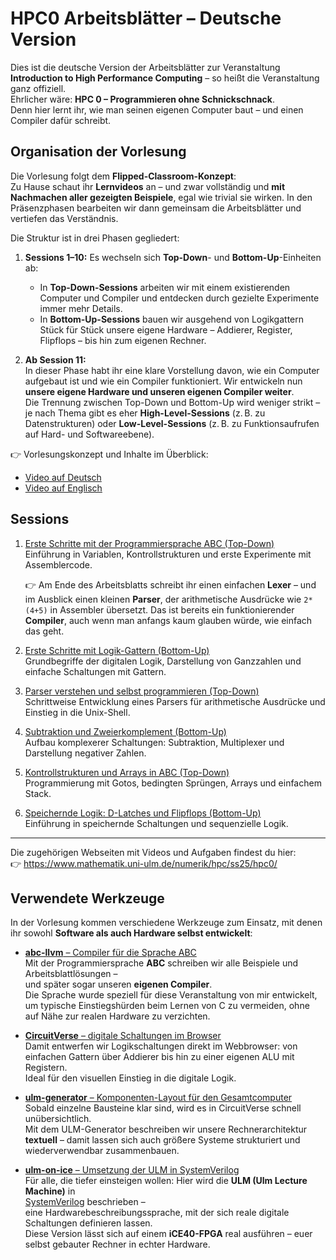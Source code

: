 # HPC0 Arbeitsblätter – Deutsche Version

Dies ist die deutsche Version der Arbeitsblätter zur Veranstaltung
**Introduction to High Performance Computing** – so heißt die Veranstaltung
ganz offiziell.  
Ehrlicher wäre: **HPC 0 – Programmieren ohne Schnickschnack**.  
Denn hier lernt ihr, wie man seinen eigenen Computer baut – und einen
Compiler dafür schreibt.


## Organisation der Vorlesung

Die Vorlesung folgt dem **Flipped-Classroom-Konzept**:  
Zu Hause schaut ihr **Lernvideos** an – und zwar vollständig und **mit
Nachmachen aller gezeigten Beispiele**, egal wie trivial sie wirken. In den
Präsenzphasen bearbeiten wir dann gemeinsam die Arbeitsblätter und vertiefen
das Verständnis.

Die Struktur ist in drei Phasen gegliedert:

1. **Sessions 1–10:** Es wechseln sich **Top-Down**- und
   **Bottom-Up**-Einheiten ab:
   - In **Top-Down-Sessions** arbeiten wir mit einem existierenden Computer und
     Compiler und entdecken durch gezielte Experimente immer mehr Details.
   - In **Bottom-Up-Sessions** bauen wir ausgehend von Logikgattern Stück für
     Stück unsere eigene Hardware – Addierer, Register, Flipflops – bis hin zum
     eigenen Rechner.

2. **Ab Session 11:**  
   In dieser Phase habt ihr eine klare Vorstellung davon, wie ein Computer
   aufgebaut ist und wie ein Compiler funktioniert. Wir entwickeln nun **unsere
   eigene Hardware und unseren eigenen Compiler weiter**.  
   Die Trennung zwischen Top-Down und Bottom-Up wird weniger strikt – je nach
   Thema gibt es eher **High-Level-Sessions** (z. B. zu Datenstrukturen) oder
   **Low-Level-Sessions** (z. B. zu Funktionsaufrufen auf Hard- und
   Softwareebene).

👉 Vorlesungskonzept und Inhalte im Überblick:  
- [Video auf Deutsch](https://youtu.be/9TEyFQLgfUw)  
- [Video auf Englisch](https://youtu.be/JOkwqfFm4GY)



## Sessions

1. [Erste Schritte mit der Programmiersprache ABC (Top-Down)](session01/README.md)  
   Einführung in Variablen, Kontrollstrukturen und erste Experimente mit Assemblercode.

   👉 Am Ende des Arbeitsblatts schreibt ihr einen einfachen **Lexer** – und im
   Ausblick einen kleinen **Parser**,  der arithmetische Ausdrücke wie
   `2*(4+5)` in Assembler übersetzt. Das ist bereits ein funktionierender
   **Compiler**,  auch wenn man anfangs kaum glauben würde, wie einfach das
   geht.

2. [Erste Schritte mit Logik-Gattern (Bottom-Up)](session02/README.md)  
   Grundbegriffe der digitalen Logik, Darstellung von Ganzzahlen und einfache Schaltungen mit Gattern.

3. [Parser verstehen und selbst programmieren (Top-Down)](session03/README.md)  
   Schrittweise Entwicklung eines Parsers für arithmetische Ausdrücke und Einstieg in die Unix-Shell.

4. [Subtraktion und Zweierkomplement (Bottom-Up)](session04/README.md)  
   Aufbau komplexerer Schaltungen: Subtraktion, Multiplexer und Darstellung negativer Zahlen.

5. [Kontrollstrukturen und Arrays in ABC (Top-Down)](session05/README.md)  
   Programmierung mit Gotos, bedingten Sprüngen, Arrays und einfachem Stack.

6. [Speichernde Logik: D-Latches und Flipflops (Bottom-Up)](session06/README.md)  
   Einführung in speichernde Schaltungen und sequenzielle Logik.

---

Die zugehörigen Webseiten mit Videos und Aufgaben findest du hier:  
👉 https://www.mathematik.uni-ulm.de/numerik/hpc/ss25/hpc0/

## Verwendete Werkzeuge

In der Vorlesung kommen verschiedene Werkzeuge zum Einsatz, mit denen ihr
sowohl **Software als auch Hardware selbst entwickelt**:

- [**abc-llvm** – Compiler für die Sprache ABC](https://github.com/michael-lehn/abc-llvm)  
  Mit der Programmiersprache **ABC** schreiben wir alle Beispiele und
  Arbeitsblattlösungen –  
  und später sogar unseren **eigenen Compiler**.  
  Die Sprache wurde speziell für diese Veranstaltung von mir entwickelt, um
  typische Einstiegshürden beim Lernen von C zu vermeiden,  ohne auf Nähe zur
  realen Hardware zu verzichten.

- [**CircuitVerse** – digitale Schaltungen im Browser](https://circuitverse.org)  
  Damit entwerfen wir Logikschaltungen direkt im Webbrowser: von einfachen
  Gattern über Addierer bis hin zu einer eigenen ALU mit Registern.  
  Ideal für den visuellen Einstieg in die digitale Logik.

- [**ulm-generator** – Komponenten-Layout für den Gesamtcomputer](https://github.com/michael-lehn/ulm-generator)  
  Sobald einzelne Bausteine klar sind, wird es in CircuitVerse schnell
  unübersichtlich.  
  Mit dem ULM-Generator beschreiben wir unsere Rechnerarchitektur **textuell**
  –  damit lassen sich auch größere Systeme strukturiert und wiederverwendbar
  zusammenbauen.

- [**ulm-on-ice** – Umsetzung der ULM in SystemVerilog](https://github.com/michael-lehn/ulm-on-ice)  
  Für alle, die tiefer einsteigen wollen: Hier wird die **ULM (Ulm Lecture
  Machine)** in  
  [SystemVerilog](https://en.wikipedia.org/wiki/SystemVerilog) beschrieben –  
  eine Hardwarebeschreibungssprache, mit der sich reale digitale Schaltungen
  definieren lassen.  
  Diese Version lässt sich auf einem **iCE40-FPGA** real ausführen – euer
  selbst gebauter Rechner in echter Hardware.




